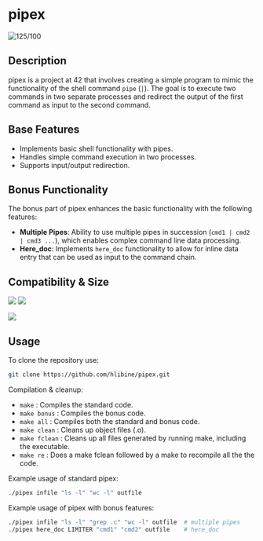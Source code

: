 # pipex
![125/100](https://img.shields.io/badge/125%2F100-brightgreen)
## Description

pipex is a project at 42 that involves creating a simple program to mimic the functionality of the shell command `pipe` (`|`). The goal is to execute two commands in two separate processes and redirect the output of the first command as input to the second command.

## Base Features

- Implements basic shell functionality with pipes.
- Handles simple command execution in two processes.
- Supports input/output redirection.

## Bonus Functionality

The bonus part of pipex enhances the basic functionality with the following features:

- **Multiple Pipes**: Ability to use multiple pipes in succession (`cmd1 | cmd2 | cmd3 ...`), which enables complex command line data processing.
- **Here_doc**: Implements `here_doc` functionality to allow for inline data entry that can be used as input to the command chain.

## Compatibility & Size

![](https://img.shields.io/badge/WSL-0a97f5?style=for-the-badge&logo=linux&logoColor=white)
![](	https://img.shields.io/badge/mac%20os-000000?style=for-the-badge&logo=apple&logoColor=white)

![](https://img.shields.io/github/languages/code-size/hlibine/pipex?color=5BCFFF)

## Usage 

To clone the repository use:
```bash
git clone https://github.com/hlibine/pipex.git
```
Compilation & cleanup:

- `make` : Compiles the standard code.
- `make bonus` : Compiles the bonus code.
- `make all` : Compiles both the standard and bonus code.
- `make clean` : Cleans up object files (.o).
- `make fclean` : Cleans up all files generated by running make, including the executable.
- `make re` : Does a make fclean followed by a make to recompile all the the code.

Example usage of standard pipex:
```bash
./pipex infile "ls -l" "wc -l" outfile
```
Example usage of pipex with bonus features:
```bash
./pipex infile "ls -l" "grep .c" "wc -l" outfile  # multiple pipes
./pipex here_doc LIMITER "cmd1" "cmd2" outfile    # here_doc
```

